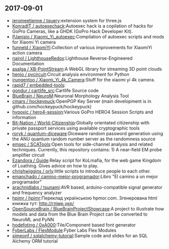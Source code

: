 ## 2017-09-01

* [jeromeetienne / tquery](https://github.com/jeromeetienne/tquery):extension system for three.js
* [KonradIT / autoexechack](https://github.com/KonradIT/autoexechack):Autoexec hack is a copilation of hacks for GoPro Cameras, like a GHDK (GoPro Hack Developer Kit).
* [PJanisio / Xiaomi_Yi_autoexec](https://github.com/PJanisio/Xiaomi_Yi_autoexec):Compilation of autoexec scripts and mods for Xiaomi Yi camera
* [funneld / XiaomiYi](https://github.com/funneld/XiaomiYi):Collection of various improvements for XiaomiYi action camera
* [nairol / LighthouseRedox](https://github.com/nairol/LighthouseRedox):Lighthouse Reverse-Engineered Documentation
* [asalga / XB-PointStream](https://github.com/asalga/XB-PointStream):A WebGL library for streaming 3D point clouds
* [henjo / pycircuit](https://github.com/henjo/pycircuit):Circuit analysis environment for Python
* [irungentoo / Xiaomi_Yi_4k_Camera](https://github.com/irungentoo/Xiaomi_Yi_4k_Camera):Stuff for the xiaomi yi 4k camera.
* [rapid7 / embedded-tools](https://github.com/rapid7/embedded-tools):
* [gondur / cartlife_src](https://github.com/gondur/cartlife_src):Cartlife Source code
* [BlueBrain / NeuroM](https://github.com/BlueBrain/NeuroM):Neuronal Morphology Analysis Tool
* [cmars / hockeypuck](https://github.com/cmars/hockeypuck):OpenPGP Key Server (main development is in github.com/hockeypuck/hockeypuck)
* [hypoxic / hero4-session](https://github.com/hypoxic/hero4-session):Various GoPro HERO4 Session Scripts and information
* [Bit-Nation / World-Citizenship](https://github.com/Bit-Nation/World-Citizenship):Globally orientated citizenship with private passport services using available cryptographic tools
* [roryk / quantum-diceware](https://github.com/roryk/quantum-diceware):Diceware random password generation using the ANU quantum random number server as the randomness source
* [emsec / SCATools](https://github.com/emsec/SCATools):Open tools for side-channel analysis and related techniques. Currently, this repository contains: 1) A near-field EM probe amplifier circuit
* [Ezandora / Guide](https://github.com/Ezandora/Guide):Relay script for KoLmafia, for the web game Kingdom of Loathing. Gives advice on how to play.
* [chrishwiggins / orly](https://github.com/chrishwiggins/orly):little scripts to introduce people to each other.
* [emanchado / camino-mejor-programador](https://github.com/emanchado/camino-mejor-programador):Libro "El camino a un mejor programador"
* [arachnidlabs / tsunami](https://github.com/arachnidlabs/tsunami):AVR based, arduino-compatible signal generator and frequency analyzer
* [hpimr / hpimr](https://github.com/hpimr/hpimr):Переклад українською hpmor.com. Згенерована html книжка тут: http://гпімр.укр/
* [OpenSourceBrain / BlueBrainProjectShowcase](https://github.com/OpenSourceBrain/BlueBrainProjectShowcase):A project to illustrate how models and data from the Blue Brain Project can be converted to NeuroML and PyNN
* [hodefoting / 0xA000](https://github.com/hodefoting/0xA000):Tile/Component based font generator
* [FyberLabs / FlexModule](https://github.com/FyberLabs/FlexModule):Fyber Labs Flex Modules
* [simeonf / sqlalchemy-tutorial](https://github.com/simeonf/sqlalchemy-tutorial):Sample code and slides for an SQL Alchemy ORM tutorial
